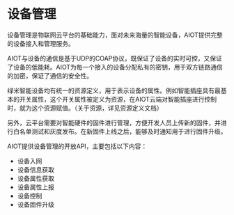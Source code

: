 # 设备管理

设备管理是物联网云平台的基础能力，面对未来海量的智能设备，AIOT提供完整的设备接入和管理服务。

AIOT与设备的通信是基于UDP的COAP协议，既保证了设备的实时可控，又保证了设备的低能耗。AIOT为每一个接入的设备分配私有的密钥，用于双方链路通信的加密，保证了通信的安全性。

绿米智能设备均有统一的资源定义，用于表示设备的属性。例如智能插座具有最基本的开关属性，这个开关属性被定义为资源，在AIOT云端对智能插座进行控制时，就为这个资源赋值。（关于资源，详见资源定义文档）

另外，云平台需要对智能硬件的固件进行管理，方便开发人员上传新的固件，并进行白名单测试和灰度发布。在新固件上线之后，能够及时通知用于进行固件升级。

AIOT提供设备管理的开放API，主要包括以下内容：

- 设备入网
- 设备信息获取
- 设备属性获取
- 设备属性上报
- 设备控制
- 设备固件升级